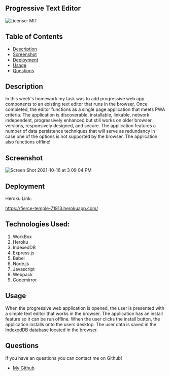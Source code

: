 ## Progressive Text Editor

![License: MIT](https://img.shields.io/badge/License-MIT-yellow.svg)
​
## Table of Contents

* [Description](#Description)
* [Screenshot](#Screenshot)
* [Deployment](#Deployment)
* [Usage](#Usage)
* [Questions](#Questions)
​

## Description

In this week's homework my task was to add progressive web app components to an existing text editor that runs in the browser. Once completed, the editor functions as a single page application that meets PWA criteria. The application is discoverable, installable, linkable, network independent, progressively enhanced but still works on older browser versions, responsively designed, and secure. The application features a number of data persistence techniques that will serve as redundancy in case one of the options is not supported by the browser. The application also functions offline!

## Screenshot

![Screen Shot 2021-10-16 at 3 09 04 PM](https://user-images.githubusercontent.com/83046421/137599464-df91fcfe-2520-4bfc-a01e-750bacc6a9bc.png)



## Deployment

Heroku Link:

https://fierce-temple-71813.herokuapp.com/

## Technologies Used:

1. WorkBox
2. Heroku
3. IndexedDB
4. Express.js
5. Babel
6. Node.js
7. Javascript
8. Webpack 
9. Codemirror


## Usage

When the progressive web application is opened, the user is presented with a simple text editor that works in the browser. The application has an install feature so it can be run offline. When the user clicks the install button, the application installs onto the users desktop. The user data is saved in the IndexedDB database located in the browser. 

## Questions

If you have an questions you can contact me on Github!

- [My Github](https://github.com/ktmac21) 
